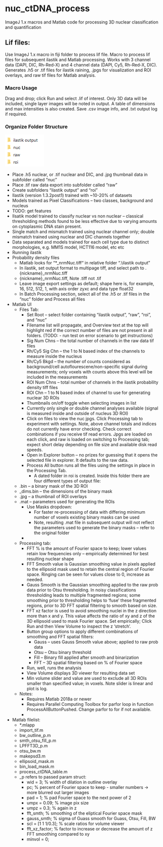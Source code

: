 # nuc_ctDNA_process
ImageJ 1.x macros and Matlab code for processing 3D nuclear classification and quantification

## Lif files:

Use ImageJ 1.x macro in fiji folder to process lif file. Macro to process lif files for subsequent ilastik and Matlab processing. Works with 3 channel data (DAPI, DIC, Rh-Red-X) and 4 channel data (DAPI, Cy5, Rh-Red-X, DIC). Generates .h5 or .tif files for ilastik raining, .jpgs for visualization and ROI overlays, and raw tif files for Matlab analysis.
### Macro Usage
Drag and drop; click Run and select .lif of interest.  Only 3D data will be included, single layer images will be noted in output.  A table of dimensions and max intensities is also created.  Save .csv image info, and .txt output log if required.

### Organize Folder Structure
![Folder Structure](/images/folders.png)
* Place .h5 nuclear, or .tif nuclear and DIC, and .jpg thumbnail data in subfolder called “nuc”
* Place .tif raw data export into subfolder called “raw”
* Create subfolders “ilastik output” and “roi”
* Ilastik (version 1.3.2post1) trained with ~10-20% of datasets
* Models trained as Pixel Classifications – two classes, background and nucleus
* TODO: get features 
* Ilsatik model trained to classify nuclear vs non nuclear – classical thresholding methods found to be less effective due to varying amounts on cytoplasmic DNA stain present. 
* Single match and mismatch trained using nuclear channel only; double mismatch trained using nuclear and DIC channels together
* Data separated and models trained for each cell type due to distinct morphologies, e.g. MM1S model, HCT116 model, etc etc
* Running ilastik
* Probability density files
  * Matlab looks for “*_nrmNuc.tiff“ in relative folder “.\ilastik output”
  * In ilastik, set output format to multipage tiff, and select path to .\{nickname}_nrmNuc.tiff
  * {nickname}_nrmNuc.tiff, Note .tiff not .tif
  * Leave image export settings as default; shape here is, for example, 16, 512, 512, 1, with axis order zyxc and data type float32
  * In Batch Processing section, select all of the .h5 or .tif files in the “nuc” folder and Process all files
* Matlab UI
  * Files Tab:
    * Set Root – select folder containing “ilastik output”, “raw”, “roi”, and “nuc” 
    * Filename list will propagate, and Overview text at the top will highlight red if the correct number of files are not present in all folders.  (TODO: - run test on error scenario to get instructions)
    * Sig Num Chns – the total number of channels in the raw data tif files
    * Rh/Cy5 Sig Chn – the 1 to N based index of the channels to measure inside the nucleus
    * Rh/Cy5 Bkgd – the number of counts considered as background/cell autoflourescene/non-specific signal during measurements; only voxels with counts above this level will be included in the measurements
    * ROI Num Chns – total number of channels in the ilastik probability density tiff files
    * ROI Chn – 1 to N based index of channel to use for generating nuclear 3D ROIs
    * Thumbnails on/off toggle when selecting images in list
    * Currently only single or double channel analyses available (signal is measured inside and outside of nucleus 3D ROI)
    * Click on files to view the nuc jpgs.  Click Processing tab to experiment with settings.  Note, above channel totals and indices do not currently have error checking.  Check correct combinations if you receive tif read errors.  Jpgs are loaded on each click, and raw is loaded on switching to Processing tab; expect short delay depending on file size and available disk read speeds.
    * Open in Explorer button – no prizes for guessing that it opens the selected file in explorer.  It defaults to the raw data.
    * Process All button runs all the files using the settings in place in the Processing Tab.
      * A dated folder in roi is created.  Inside this folder there are four different types of output file:
  * .bin – a binary mask of the 3D ROI
  * _dims.bin – the dimensions of the binary mask
  * .jpg – a thumbnail of ROI overlays
  * .mat – parameters used for generating the ROIs
    * Use Masks dropdown:
      * For faster re-processing of data with differing minimum number of voxels existing binary masks can be used 
      * Note, resulting .mat file in subsequent output will not reflect the parameters used to generate the binary masks – refer to the original folder
    * 
  * Processing tab:
    * FFT % is the amount of Fourier space to keep; lower values retain low frequencies only – empirically determined for best resulting nuclear shape
    * FFT Smooth value is Gaussian smoothing value in pixels applied to the ellipsoid mask used to retain the central region of Fourier space.  Ringing can be seen for values close to 0, increase as needed.
    * Gauss Smooth is the Gaussian smoothing applied to the raw prob data prior to Otsu thresholding.  In noisy classifications thresholding leads to multiple fragmented regions; some smoothing prior to thresholding helps to ‘fuse’ these fragmented regions, prior to 3D FFT spatial filtering to smooth based on size.
    * FFT xz factor is used to avoid smoothing nuclei in the z direction more than x and y.  This value affects the ratio of xy and z of the 3D ellipsoid used to mask Fourier space.  Set empirically; Click Run and then View Volume to inspect the z ‘stretch’.
    * Button group options to apply different combinations of smoothing and FFT spatial filters:
      * Gauss – uses Gauss Smooth value above; applied to raw prob data
      * Otsu – Otsu binary threshold
      * Fill – Binary fill applied after smooth and binarization
      * FFT – 3D spatial filtering based on % of Fourier space
    * Run, well, runs the analysis
    * View Volume displays 3D viewer for resulting data set
    * Min volume slider and value are used to exclude all 3D ROIs smaller than specified value; in voxels.  Note slider is linear and plot is log.
  * Notes:
    * Requires Matlab 2018a or newer
    * Requires Parallel Computing Toolbox for parfor loop in function ProcessAllButtonPushed.  Change parfor to for if not available.
    * 
* Matlab filelist:
  * *.mlapp
  * import_tif.m
  * bw_outline_p.m
  * smth_otsu_fill_p.m
  * LPFFT3D_p.m
  * otsu_bw.m
  * makepsd3.m
  * ellipsoid_mask.m
  * bin_load_mask.m
  * process_ctDNA_table.m
  * _p refers to passed param struct:
    * wid = 3;                 % width of dilation in outline overlay
    * pc;               % percent of Fourier space to keep - smaller numbers -> more blurred out larger images
    * pad = 1;                 % pad Fourier space to the next power of 2
    * umpx = 0.09;             % image pix size
    * umpz = 0.3;              % again in z
    * fft_smth;            % smoothing of the eliptical Fourier space mask
    * gauss_smth;          % sigma of Guass smooth for Guass, Otsu, Fill, BW
    * scl = [1 1 1/0.3];       % scale ratios for volume viewer
    * fft_xz_factor;       % factor to increase or decrease the amount of z FFT smoothing compared to xy
    * minvol = 0;
